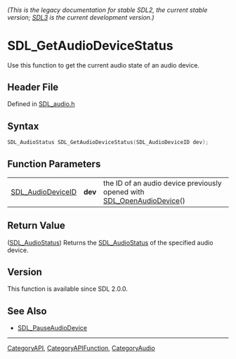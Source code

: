 ###### (This is the legacy documentation for stable SDL2, the current stable version; [SDL3](https://wiki.libsdl.org/SDL3/) is the current development version.)
# SDL_GetAudioDeviceStatus

Use this function to get the current audio state of an audio device.

## Header File

Defined in [SDL_audio.h](https://github.com/libsdl-org/SDL/blob/SDL2/include/SDL_audio.h)

## Syntax

```c
SDL_AudioStatus SDL_GetAudioDeviceStatus(SDL_AudioDeviceID dev);
```

## Function Parameters

|                                        |         |                                                                                               |
| -------------------------------------- | ------- | --------------------------------------------------------------------------------------------- |
| [SDL_AudioDeviceID](SDL_AudioDeviceID) | **dev** | the ID of an audio device previously opened with [SDL_OpenAudioDevice](SDL_OpenAudioDevice)() |

## Return Value

([SDL_AudioStatus](SDL_AudioStatus)) Returns the
[SDL_AudioStatus](SDL_AudioStatus) of the specified audio device.

## Version

This function is available since SDL 2.0.0.

## See Also

- [SDL_PauseAudioDevice](SDL_PauseAudioDevice)

----
[CategoryAPI](CategoryAPI), [CategoryAPIFunction](CategoryAPIFunction), [CategoryAudio](CategoryAudio)

